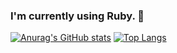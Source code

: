 ### I'm currently using Ruby. 🔭

<!--
**EKKALS/EKKALS** is a ✨ _special_ ✨ repository because its `README.md` (this file) appears on your GitHub profile.

Here are some ideas to get you started:

- 🔭 I’m currently working on ...
- 🌱 I’m currently learning ...
- 👯 I’m looking to collaborate on ...
- 🤔 I’m looking for help with ...
- 💬 Ask me about ...
- 📫 How to reach me: ...
- 😄 Pronouns: ...
- ⚡ Fun fact: ...
-->
[![Anurag's GitHub stats](https://github-readme-stats.vercel.app/api?username=EKKALS)](https://github.com/anuraghazra/github-readme-stats)
[![Top Langs](https://github-readme-stats.vercel.app/api/top-langs/?username=EKKALS)](https://github.com/anuraghazra/github-readme-stats)
